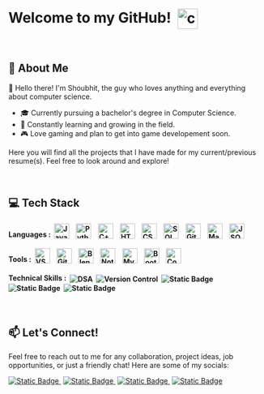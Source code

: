 # Welcome to my GitHub!&nbsp;&nbsp;<img src="https://cdn.discordapp.com/attachments/902557789598154792/902558046557982830/cat-satre.gif?ex=663c2eef&is=663add6f&hm=4eb9a152d0d7165a01aa1b41c20ad2c7367104d244aa94beb1f5d617c0d094bf&" height=40px style="vertical-align: middle;" title="cat"/>
<br>

## 🌟 About Me
👋 Hello there! I'm Shoubhit, the guy who loves anything and everything about computer science. 
- 🎓 Currently pursuing a bachelor's degree in Computer Science. 
- 🌱 Constantly learning and growing in the field. 
- 🎮 Love gaming and plan to get into game developement soon.

Here you will find all the projects that I have made for my current/previous resume(s). Feel free to look around and explore!

<br>

## 💻 Tech Stack
#### Languages :&nbsp;&nbsp;<img src="https://cdn.jsdelivr.net/gh/devicons/devicon@latest/icons/java/java-original.svg" height=30px style="vertical-align: bottom;" title="Java"/>&nbsp;&nbsp;&nbsp;&nbsp;<img src="https://cdn.jsdelivr.net/gh/devicons/devicon@latest/icons/python/python-original.svg" height=30px style="vertical-align: bottom;" title="Python"/>&nbsp;&nbsp;&nbsp;&nbsp;<img src="https://cdn.jsdelivr.net/gh/devicons/devicon@latest/icons/cplusplus/cplusplus-original.svg" height=30px style="vertical-align: bottom;" title="C++/Cpp"/>&nbsp;&nbsp;&nbsp;&nbsp;<img src="https://cdn.jsdelivr.net/gh/devicons/devicon@latest/icons/html5/html5-original.svg" height=30px style="vertical-align: bottom;" title="HTML"/>&nbsp;&nbsp;&nbsp;&nbsp;<img src="https://cdn.jsdelivr.net/gh/devicons/devicon@latest/icons/css3/css3-original.svg" height=30px style="vertical-align: bottom;" title="CSS"/>&nbsp;&nbsp;&nbsp;&nbsp;<img src="https://cdn.jsdelivr.net/gh/devicons/devicon@latest/icons/azuresqldatabase/azuresqldatabase-original.svg" height=30px style="vertical-align: bottom;" title="SQL"/>&nbsp;&nbsp;&nbsp;&nbsp;<img src="https://cdn.jsdelivr.net/gh/devicons/devicon@latest/icons/git/git-original.svg" height=30px style="vertical-align: bottom;" title="Git"/>&nbsp;&nbsp;&nbsp;&nbsp;<img src="https://cdn.jsdelivr.net/gh/devicons/devicon@latest/icons/markdown/markdown-original.svg" height=30px style="vertical-align: bottom;" title="Markdown"/>&nbsp;&nbsp;&nbsp;&nbsp;<img src="https://cdn.jsdelivr.net/gh/devicons/devicon@latest/icons/json/json-original.svg" height=30px style="vertical-align: bottom;" title="JSON"/>

#### Tools :&nbsp;&nbsp;<img src="https://cdn.jsdelivr.net/gh/devicons/devicon@latest/icons/vscode/vscode-original.svg" height=30px style="vertical-align: bottom;" title="VSCode"/>&nbsp;&nbsp;&nbsp;&nbsp;<img src="https://cdn.jsdelivr.net/gh/devicons/devicon@latest/icons/github/github-original.svg" height=30px style="vertical-align: bottom;" title="GitHub"/>&nbsp;&nbsp;&nbsp;&nbsp;<img src="https://cdn.jsdelivr.net/gh/devicons/devicon@latest/icons/blender/blender-original.svg" height=30px style="vertical-align: bottom;" title="Blender"/>&nbsp;&nbsp;&nbsp;&nbsp;<img src="https://cdn.jsdelivr.net/gh/devicons/devicon@latest/icons/notion/notion-original.svg" height=30px style="vertical-align: bottom;" title="Notion"/>&nbsp;&nbsp;&nbsp;&nbsp;<img src="https://cdn.jsdelivr.net/gh/devicons/devicon@latest/icons/mysql/mysql-original.svg" height=30px style="vertical-align: bottom;" title="MySQL"/>&nbsp;&nbsp;&nbsp;&nbsp;<img src="https://cdn.jsdelivr.net/gh/devicons/devicon@latest/icons/bootstrap/bootstrap-original.svg" height=30px style="vertical-align: bottom;" title="Bootstrap"/>&nbsp;&nbsp;&nbsp;&nbsp;<img src="https://cdn.jsdelivr.net/gh/devicons/devicon@latest/icons/codepen/codepen-original.svg" height=30px style="vertical-align: bottom;" title="Codepen"/> 

#### Technical Skills :&nbsp;&nbsp;<img alt="DSA" src="https://img.shields.io/badge/Data%20Structures%20and%20Algorithm%20(Currently%20Learning)-darkslategray" style="vertical-align: middle;">&nbsp;&nbsp;<img alt="Version Control" src="https://img.shields.io/badge/Version%20Control-C6C5B9" style="vertical-align: middle;">&nbsp;&nbsp;<img alt="Static Badge" src="https://img.shields.io/badge/API%20Integration-FE5E41" style="vertical-align: middle;">&nbsp;&nbsp;<img alt="Static Badge" src="https://img.shields.io/badge/Debugging-330F0A" style="vertical-align: middle;">&nbsp;&nbsp;<img alt="Static Badge" src="https://img.shields.io/badge/Frameworks-FDFDFF" style="vertical-align: middle;">

<br>

## 📫 Let's Connect!
Feel free to reach out to me for any collaboration, project ideas, job opportunities, or just a friendly chat! Here are some of my socials:

[<img alt="Static Badge" src="https://img.shields.io/badge/LinkedIn-blue?style=for-the-badge&logo=linkedin">
](https://www.linkedin.com/in/shoubhit-jamadhiar-90049a241/)&nbsp;[<img alt="Static Badge" src="https://img.shields.io/badge/Instagram-pink?style=for-the-badge&logo=Instagram">
](https://www.instagram.com/amiableshob/)&nbsp;[<img alt="Static Badge" src="https://img.shields.io/badge/HackerRank-black?style=for-the-badge&logo=hackerrank&logoSize=10">
](https://www.hackerrank.com/profile/shoubhit2090)&nbsp;[<img alt="Static Badge" src="https://img.shields.io/badge/LeetCode-grey?style=for-the-badge&logo=leetcode">](https://leetcode.com/u/Shoubhit/)
